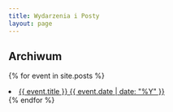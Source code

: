 ```yaml
---
title: Wydarzenia i Posty
layout: page
---
```


<h2>Archiwum</h2>

{% for event in site.posts %}
  <li>
    <a href="{{ event.url }}">
      {{ event.title }} {{ event.date | date: "%Y" }}
    </a>
  </li>
{% endfor %}
